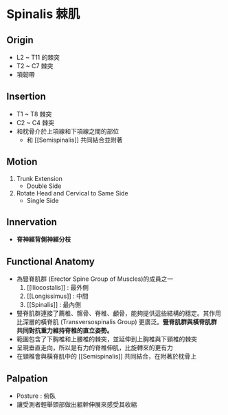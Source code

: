 # Spinalis 棘肌
## Origin
* L2 ~ T11 的棘突
* T2 ~ C7 棘突
* 項韌帶

## Insertion
* T1 ~ T8 棘突
* C2 ~ C4 棘突
* 和枕骨介於上項線和下項線之間的部位
	* 和 [[Semispinalis]] 共同結合並附著

## Motion
1. Trunk Extension
	* Double Side
2. Rotate Head and Cervical to Same Side
	* Single Side  

## Innervation
* **脊神經背側神經分枝**

## Functional Anatomy
* 為豎脊肌群 (Erector Spine Group  of Muscles)的成員之一
	1. [[lliocostalis]] : 最外側
	2. [[Longissimus]] : 中間
	3. [[Spinalis]] : 最內側
* 豎脊肌群連接了薦椎、髂骨、脊椎、顱骨，能夠提供這些結構的穩定。其作用比深層的橫脊肌 (Transversospinalis Group) 更廣泛。**豎脊肌群與橫脊肌群共同對抗重力維持脊椎的直立姿勢。**
* 範圍包含了下胸椎和上腰椎的棘突，並延伸到上胸椎與下頸椎的棘突
* 呈現垂直走向，所以是有力的脊椎伸肌，比旋轉來的更有力
* 在頸椎會與橫脊肌中的 [[Semispinalis]] 共同結合，在附著於枕骨上

## Palpation
* Posture : 俯臥
* 讓受測者輕舉頭部做出軀幹伸展來感受其收縮